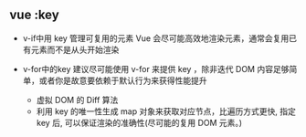 ## vue :key

* v-if中用 key 管理可复用的元素
Vue 会尽可能高效地渲染元素，通常会复用已有元素而不是从头开始渲染

* v-for中的key
    建议尽可能使用 v-for 来提供 key ，除非迭代 DOM 内容足够简单，或者你是故意要依赖于默认行为来获得性能提升

    - 虚拟 DOM 的 Diff 算法
    - 利用 key 的唯一性生成 map 对象来获取对应节点，比遍历方式更快, 指定 key 后, 可以保证渲染的准确性(尽可能的复用 DOM 元素。)

